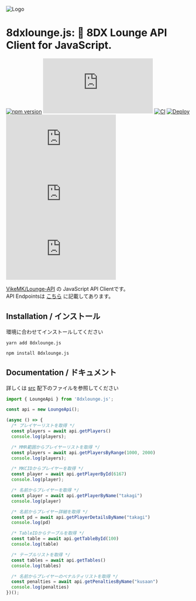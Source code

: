 ![Logo](https://user-images.githubusercontent.com/46530214/111744358-73a89280-88ce-11eb-8290-21465622d8c0.png)

# 8dxlounge.js: 🚙 8DX Lounge API Client for JavaScript.

[![npm version](https://badge.fury.io/js/8dxlounge.js.svg)](https://badge.fury.io/js/8dxlounge.js)
[![GitHub release (latest by date)](https://img.shields.io/github/v/release/iamtakagi/8dxlounge.js)](https://github.com/iamtakagi/8dxlounge.js/releases)
[![CI](https://github.com/iamtakagi/8dxlounge.js/actions/workflows/ci.yml/badge.svg?branch=master)](https://github.com/iamtakagi/8dxlounge.js/actions/workflows/ci.yml)
[![Deploy](https://github.com/iamtakagi/8dxlounge.js/actions/workflows/deploy.yml/badge.svg)](https://github.com/iamtakagi/8dxlounge.js/actions/workflows/deploy.yml)
[![license](https://img.shields.io/github/license/iamtakagi/8dxlounge.js)](https://github.com/iamtakagi/8dxlounge.js/blob/master/LICENSE)
[![issues](https://img.shields.io/github/issues/iamtakagi/8dxlounge.js)](https://github.com/iamtakagi/8dxlounge.js/issues)
[![pull requests](https://img.shields.io/github/issues-pr/iamtakagi/8dxlounge.js)](https://github.com/8dxlounge.js/pulls)

[VikeMK/Lounge-API](https://github.com/VikeMK/Lounge-API) の JavaScript API Clientです。\
API Endpointsは [こちら](https://github.com/iamtakagi/8dxlounge.js/blob/master/docs/Endpoints.md) に記載してあります。

## Installation / インストール
環境に合わせてインストールしてください
```console
yarn add 8dxlounge.js
```
```console
npm install 8dxlounge.js
```
## Documentation / ドキュメント
詳しくは [src](https://github.com/iamtakagi/8dxlounge.js/tree/master/src) 配下のファイルを参照してください
```ts
import { LoungeApi } from '8dxlounge.js';

const api = new LoungeApi();

(async () => {
  /* プレイヤーリストを取得 */ 
  const players = await api.getPlayers()
  console.log(players);

  /* MMR範囲からプレイヤーリストを取得 */ 
  const players = await api.getPlayersByRange(1000, 2000)
  console.log(players);

  /* MKCIDからプレイヤーを取得 */ 
  const player = await api.getPlayerById(6167)
  console.log(player);

  /* 名前からプレイヤーを取得 */
  const player = await api.getPlayerByName("takagi")
  console.log(player)

  /* 名前からプレイヤー詳細を取得 */
  const pd = await api.getPlayerDetailsByName("takagi")
  console.log(pd)

  /* TableIDからテーブルを取得 */
  const table = await api.getTableById(100)
  console.log(table)

  /* テーブルリストを取得 */
  const tables = await api.getTables()
  console.log(tables)

  /* 名前からプレイヤーのペナルティリストを取得 */
  const penalties = await api.getPenaltiesByName("kusaan")
  console.log(penalties)
})();
```
